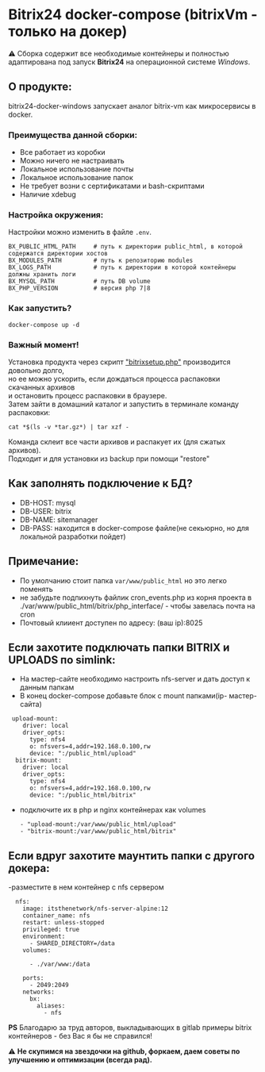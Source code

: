 # Bitrix24 docker-compose (bitrixVm - только на докер)
:warning: Сборка содержит все необходимые контейнеры и полностью адаптирована под запуск **Bitrix24** на операционной системе *Windows*.


## О продукте:
bitrix24-docker-windows запускает аналог bitrix-vm как микросервисы в docker.

### Преимущества данной сборки:
- Все работает из коробки
- Можно ничего не настраивать
- Локальное использование почты
- Локальное использование папок
- Не требует возни с сертификатами и bash-скриптами
- Наличие xdebug

### Настройка окружения:

Настройки можно изменить в файле ```.env```.


```
BX_PUBLIC_HTML_PATH     # путь к директории public_html, в которой содержатся директории хостов
BX_MODULES_PATH         # путь к репозиторию modules
BX_LOGS_PATH            # путь к директории в которой контейнеры должны хранить логи
BX_MYSQL_PATH           # путь DB volume
BX_PHP_VERSION          # версия php 7|8

```

### Как запустить?
```
docker-compose up -d
```

### Важный момент!
Установка продукта через скрипт ["bitrixsetup.php"](https://www.1c-bitrix.ru/download/scripts/bitrixsetup.php) производится довольно долго,  
но ее можно ускорить, если дождаться процесса распаковки скачанных архивов  
и остановить процесс распаковки в браузере.  
Затем зайти в домашний каталог и запустить в терминале команду распаковки:  

```
cat *$(ls -v *tar.gz*) | tar xzf -
```

Команда склеит все части архивов и распакует их (для сжатых архивов).  
Подходит и для установки из backup при помощи "restore" 

## Как заполнять подключение к БД?
- DB-HOST: mysql
- DB-USER: bitrix
- DB-NAME: sitemanager
- DB-PASS: находится в docker-compose файле(не секьюрно, но для локальной разработки пойдет)

## Примечание:
- По умолчанию стоит папка ```var/www/public_html``` но это легко поменять
- не забудьте подпихнуть файлик cron_events.php из корня проекта в ./var/www/public_html/bitrix/php_interface/  - чтобы завелась почта на cron
- Почтовый клииент доступен по адресу: (ваш ip):8025


## Если захотите подключать папки BITRIX и UPLOADS по simlink:
- На мастер-сайте необходимо настроить nfs-server и дать доступ к данным папкам
- В конец docker-compose добавьте блок с mount папками(ip- мастер-сайта)

```
 upload-mount:
    driver: local
    driver_opts:
      type: nfs4
      o: nfsvers=4,addr=192.168.0.100,rw
      device: ":/public_html/upload"
  bitrix-mount:
    driver: local
    driver_opts:
      type: nfs4
      o: nfsvers=4,addr=192.168.0.100,rw
      device: ":/public_html/bitrix"

```
- подключите их в php и nginx контейнерах как volumes

      - "upload-mount:/var/www/public_html/upload"
      - "bitrix-mount:/var/www/public_html/bitrix"

## Если вдруг захотите маунтить папки с другого докера:
-разместите в нем контейнер c nfs сервером

```
  nfs:
    image: itsthenetwork/nfs-server-alpine:12
    container_name: nfs
    restart: unless-stopped
    privileged: true
    environment:
      - SHARED_DIRECTORY=/data
    volumes:

      - ./var/www:/data

    ports:
      - 2049:2049
    networks:
      bx:
        aliases:
          - nfs

```


**PS** Благодарю за труд авторов, выкладывающих в gitlab примеры bitrix контейнеров - без Вас я бы не справился!

:warning: **Не скупимся на звездочки на github, форкаем, даем советы по улучшению и оптимизации (всегда рад).**
